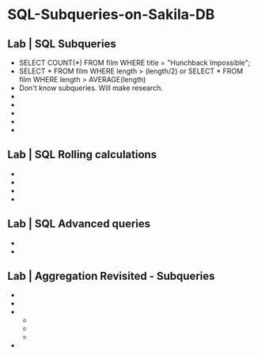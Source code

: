 # SQL-Subqueries-on-Sakila-DB

## Lab | SQL Subqueries
*  SELECT COUNT(*) FROM film WHERE title = "Hunchback Impossible";
*  SELECT * FROM film WHERE length > (length/2) or SELECT * FROM film WHERE length > AVERAGE(length)
*  Don't know subqueries. Will make research.
*  
*  
*  
*  
*  

## Lab | SQL Rolling calculations
* 
* 
* 
* 

## Lab | SQL Advanced queries
* 
* 

## Lab | Aggregation Revisited - Subqueries
* 
* 
* 
    * 
    * 
    * 
* 
